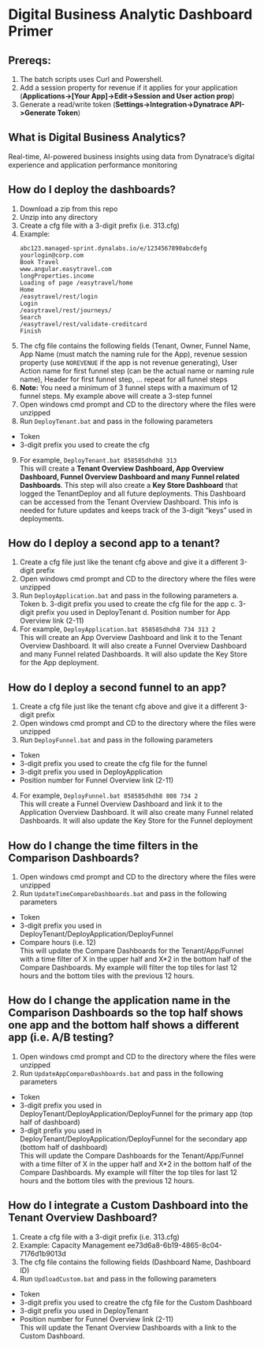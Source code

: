 # Digital Business Analytic Dashboard Primer

## Prereqs:

1. The batch scripts uses Curl and Powershell. 
2. Add a session property for revenue if it applies for your application (**Applications->[Your App]->Edit->Session and User action prop**)
3. Generate a read/write token (**Settings->Integration->Dynatrace API->Generate Token**)
  
## What is Digital Business Analytics?

Real-time, AI-powered business insights using data from Dynatrace’s digital experience and application performance monitoring


## How do I deploy the dashboards?

1.	Download a zip from this repo
2.	Unzip into any directory
3.	Create a cfg file with a 3-digit prefix (i.e. 313.cfg)
4.	Example:
  	```
    abc123.managed-sprint.dynalabs.io/e/1234567890abcdefg
  	yourlogin@corp.com
  	Book Travel
  	www.angular.easytravel.com
  	longProperties.income
  	Loading of page /easytravel/home
  	Home
  	/easytravel/rest/login
  	Login
  	/easytravel/rest/journeys/
  	Search
  	/easytravel/rest/validate-creditcard
  	Finish
    ```
5.	The cfg file contains the following fields (Tenant, Owner, Funnel Name, App Name (must match the naming rule for the App), revenue session property (use ```NOREVENUE``` if the app is not revenue generating), User Action name for first funnel step (can be the actual name or naming rule name), Header for first funnel step, … repeat for all funnel steps
6.	**Note:** You need a minimum of 3 funnel steps with a maximum of 12 funnel steps. My example above will create a 3-step funnel
7.	Open windows cmd prompt and CD to the directory where the files were unzipped
8.	Run ```DeployTenant.bat``` and pass in the following parameters
  * Token
  * 3-digit prefix you used to create the cfg
9.	For example, ```DeployTenant.bat 858585dhdh8 313```<br>
This will create a **Tenant Overview Dashboard, App Overview Dashboard, Funnel Overview Dashboard and many Funnel related Dashboards**. This step will also create a **Key Store Dashboard** that logged the TenantDeploy and all future deployments. This Dashboard can be accessed from the Tenant Overview Dashboard. This info is needed for future updates and keeps track of the 3-digit “keys” used in deployments.
 
## How do I deploy a second app to a tenant?

1.	Create a cfg file just like the tenant cfg above and give it a different 3-digit prefix
2.	Open windows cmd prompt and CD to the directory where the files were unzipped
3.	Run ```DeployApplication.bat``` and pass in the following parameters
  a.	Token
  b.	3-digit prefix you used to create the cfg file for the app
  c.	3-digit prefix you used in DeployTenant
  d.	Position number for App Overview link (2-11)
4.	For example, ```DeployApplication.bat 858585dhdh8 734 313 2```<br>
This will create an App Overview Dashboard and link it to the Tenant Overview Dashboard. It will also create a Funnel Overview Dashboard and many Funnel related Dashboards. It will also update the Key Store for the App deployment.

## How do I deploy a second funnel to an app?

1.	Create a cfg file just like the tenant cfg above and give it a different 3-digit prefix
2.	Open windows cmd prompt and CD to the directory where the files were unzipped
3.	Run ```DeployFunnel.bat``` and pass in the following parameters
  *	Token
  *	3-digit prefix you used to create the cfg file for the funnel
  *	3-digit prefix you used in DeployApplication
  *	Position number for Funnel Overview link (2-11)
4.	For example, ```DeployFunnel.bat 858585dhdh8 808 734 2```<br>
This will create a Funnel Overview Dashboard and link it to the Application Overview Dashboard. It will also create many Funnel related Dashboards. It will also update the Key Store for the Funnel deployment

## How do I change the time filters in the Comparison Dashboards?

1.	Open windows cmd prompt and CD to the directory where the files were unzipped
2.	Run ```UpdateTimeCompareDashboards.bat``` and pass in the following parameters
  *	Token
  *	3-digit prefix you used in DeployTenant/DeployApplication/DeployFunnel
  *	Compare hours (i.e. 12)<br>
This will update the Compare Dashboards for the Tenant/App/Funnel with a time filter of X in the upper half and X*2 in the bottom half of the Compare Dashboards. My example will filter the top tiles for last 12 hours and the bottom tiles with the previous 12 hours.

## How do I change the application name in the Comparison Dashboards so the top half shows one app and the bottom half shows a different app (i.e. A/B testing?
1.	Open windows cmd prompt and CD to the directory where the files were unzipped
2.	Run ```UpdateAppCompareDashboards.bat``` and pass in the following parameters
  *	Token
  *	3-digit prefix you used in DeployTenant/DeployApplication/DeployFunnel for the primary app (top half of dashboard)
  *	3-digit prefix you used in DeployTenant/DeployApplication/DeployFunnel for the secondary app (bottom half of dashboard)<br>
This will update the Compare Dashboards for the Tenant/App/Funnel with a time filter of X in the upper half and X*2 in the bottom half of the Compare Dashboards. My example will filter the top tiles for last 12 hours and the bottom tiles with the previous 12 hours.

## How do I integrate a Custom Dashboard into the Tenant Overview Dashboard?

1.  Create a cfg file with a 3-digit prefix (i.e. 313.cfg)
2.	Example:
  	Capacity Management
    ee73d6a8-6b19-4865-8c04-7176d1b9013d
3.	The cfg file contains the following fields (Dashboard Name, Dashboard ID)
4.  Run ```UpdloadCustom.bat``` and pass in the following parameters
  *	Token
  *	3-digit prefix you used to creatre the cfg file for the Custom Dashboard
  *	3-digit prefix you used in DeployTenant
  *	Position number for Funnel Overview link (2-11)<br>
This will update the Tenant Overview Dashboards with a link to the Custom Dashboard.
